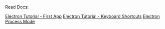 Read Docs:

[Electron Tutorial - First App](https://www.electronjs.org/docs/latest/tutorial/tutorial-first-app)
[Electron Tutorial - Keyboard Shortcuts](https://www.electronjs.org/docs/latest/tutorial/keyboard-shortcuts)
[Electron Process Mode](https://www.electronjs.org/docs/latest/tutorial/process-model)
